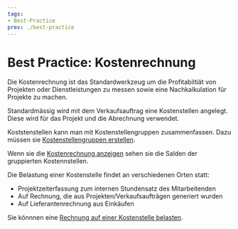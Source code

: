 ```yaml
---
tags:
- Best-Practice
prev: ./best-practice
---
```

# Best Practice: Kostenrechnung

Die Kostenrechnung ist das Standardwerkzeug um die Profitabiltiät von Projekten oder Dienstleistungen zu messen sowie eine Nachkalkulation für Projekte zu machen.

Standardmässig wird mit dem Verkaufsauftrag eine Kostenstellen angelegt. Diese wird für das Projekt und die Abrechnung verwendet.
 
Koststenstellen kann man mit Kostenstellengruppen zusammenfassen. Dazu müssen sie [Kostenstellengruppen erstellen](Finanzen%20Kostenrechnung.md#Kostenstellengruppen%20erstellen).
 
Wenn sie die [Kostenrechnung anzeigen](Finanzen%20Kostenrechnung.md#Kostenrechnung%20anzeigen) sehen sie die Salden der gruppierten Kostennstellen.

Die Belastung einer Kostenstelle findet an verschiedenen Orten statt:
* Projektzeiterfassung zum internen Stundensatz des Mitarbeitenden
* Auf Rechnung, die aus Projekten/Verkaufsaufträgen generiert wurden
* Auf Lieferantenrechnung aus Einkäufen

Sie könnnen eine [Rechnung auf einer Kostenstelle belasten](Finanzen%20Zahlungen.md#Rechnung%20auf%20Kostenstelle%20belasten).